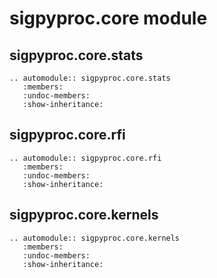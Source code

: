 # sigpyproc.core module

## sigpyproc.core.stats

```{eval-rst}
.. automodule:: sigpyproc.core.stats
   :members:
   :undoc-members:
   :show-inheritance:
```

## sigpyproc.core.rfi

```{eval-rst}
.. automodule:: sigpyproc.core.rfi
   :members:
   :undoc-members:
   :show-inheritance:

```

## sigpyproc.core.kernels

```{eval-rst}
.. automodule:: sigpyproc.core.kernels
   :members:
   :undoc-members:
   :show-inheritance:
```
